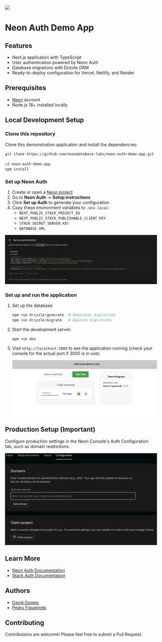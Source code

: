 <img width="250px" src="https://neon.com/brand/neon-logo-dark-color.svg" />

# Neon Auth Demo App

## Features

- Next.js application with TypeScript
- User authentication powered by Neon Auth
- Database migrations with Drizzle ORM
- Ready-to-deploy configuration for Vercel, Netlify, and Render

## Prerequisites

- [Neon](https://neon.com) account
- Node.js 18+ installed locally

## Local Development Setup

### Clone this repository

Clone this demonstration application and install the dependencies:

```bash
git clone https://github.com/neondatabase-labs/neon-auth-demo-app.git

cd neon-auth-demo-app
npm install
```

### Set up Neon Auth

1. Create or open a [Neon project](https://console.neon.tech/app/projects)
2. Go to **Neon Auth** → **Setup instructions**
3. Click **Set up Auth** to generate your configuration
4. Copy these environment variables to `.env.local`:
   - `NEXT_PUBLIC_STACK_PROJECT_ID`
   - `NEXT_PUBLIC_STACK_PUBLISHABLE_CLIENT_KEY`
   - `STACK_SECRET_SERVER_KEY`
   - `DATABASE_URL`

![Screenshot of Neon Auth API keys in the console](/images/neon-auth-api-keys.png)

### Set up and run the application

1. Set up the database:

   ```bash
   npm run drizzle:generate  # Generates migrations
   npm run drizzle:migrate   # Applies migrations
   ```

2. Start the development server:

   ```bash
   npm run dev
   ```

3. Visit `http://localhost:3000` to see the application running (check your console for the actual port if 3000 is in use).

   ![Screenshot of the Neon Auth demo application showing the todos interface](/images/neon-auth-todos-app.png)

## Production Setup (Important)

Configure production settings in the Neon Console's Auth Configuration tab, such as domain restrictions.

   ![Screenshot of Neon Auth configuration settings](/images/neon-auth-production-config.png)

## Learn More

- [Neon Auth Documentation](https://neon.com/docs/guides/neon-auth)
- [Stack Auth Documentation](https://docs.stack-auth.com/)

## Authors

- [David Gomes](https://github.com/davidgomes)
- [Pedro Figueiredo](https://github.com/pffigueiredo)

## Contributing

Contributions are welcome! Please feel free to submit a Pull Request.
